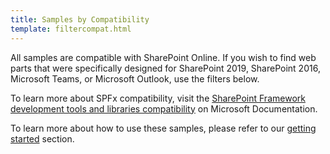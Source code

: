 ```yaml
---
title: Samples by Compatibility
template: filtercompat.html
---
```


All samples are compatible with SharePoint Online. If you wish to find web parts that were specifically designed for SharePoint 2019, SharePoint 2016, Microsoft Teams, or Microsoft Outlook, use the filters below.

To learn more about SPFx compatibility, visit the [SharePoint Framework development tools and libraries compatibility](https://docs.microsoft.com/sharepoint/dev/spfx/compatibility) on Microsoft Documentation.

To learn more about how to use these samples, please refer to our [getting started](./gettingstarted/index.md) section.
